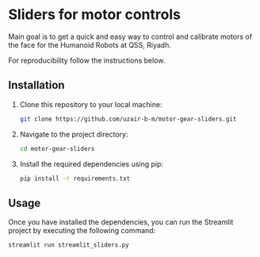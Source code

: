 # Sliders for motor controls
Main goal is to get a quick and easy way to control and calibrate motors of the face for the Humanoid Robots at QSS, Riyadh.

For reproducibility follow the instructions below.

## Installation

1. Clone this repository to your local machine:

    ```bash
    git clone https://github.com/uzair-b-m/motor-gear-sliders.git
    ```

2. Navigate to the project directory:

    ```bash
    cd motor-gear-sliders
    ```

3. Install the required dependencies using pip:

    ```bash
    pip install -r requirements.txt
    ```

## Usage

Once you have installed the dependencies, you can run the Streamlit project by executing the following command:

```bash
streamlit run streamlit_sliders.py
